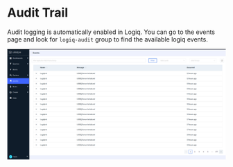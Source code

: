 # Audit Trail

Audit logging is automatically enabled in Logiq. You can go to the events page and look for `logiq-audit` group to find the available logiq events.

![](<../.gitbook/assets/Screenshot from 2022-06-30 14-40-40.png>)
